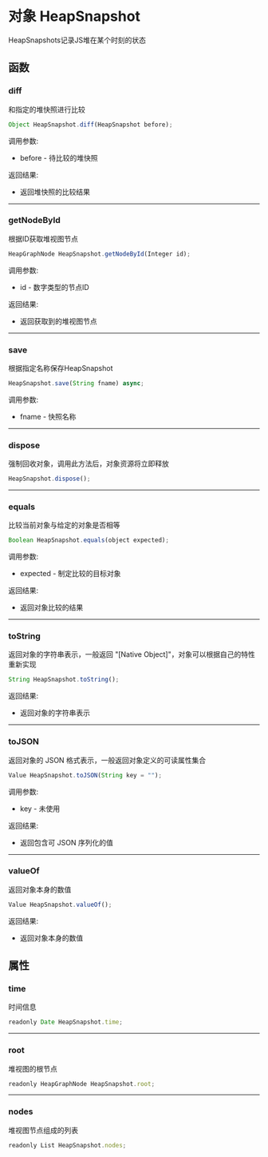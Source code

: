 # 对象 HeapSnapshot
HeapSnapshots记录JS堆在某个时刻的状态

## 函数
        
### diff
和指定的堆快照进行比较
```JavaScript
Object HeapSnapshot.diff(HeapSnapshot before);
```

调用参数:
* before - 待比较的堆快照

返回结果:
* 返回堆快照的比较结果

--------------------------
### getNodeById
根据ID获取堆视图节点
```JavaScript
HeapGraphNode HeapSnapshot.getNodeById(Integer id);
```

调用参数:
* id - 数字类型的节点ID

返回结果:
* 返回获取到的堆视图节点

--------------------------
### save
根据指定名称保存HeapSnapshot
```JavaScript
HeapSnapshot.save(String fname) async;
```

调用参数:
* fname - 快照名称

--------------------------
### dispose
强制回收对象，调用此方法后，对象资源将立即释放
```JavaScript
HeapSnapshot.dispose();
```

--------------------------
### equals
比较当前对象与给定的对象是否相等
```JavaScript
Boolean HeapSnapshot.equals(object expected);
```

调用参数:
* expected - 制定比较的目标对象

返回结果:
* 返回对象比较的结果

--------------------------
### toString
返回对象的字符串表示，一般返回 "[Native Object]"，对象可以根据自己的特性重新实现
```JavaScript
String HeapSnapshot.toString();
```

返回结果:
* 返回对象的字符串表示

--------------------------
### toJSON
返回对象的 JSON 格式表示，一般返回对象定义的可读属性集合
```JavaScript
Value HeapSnapshot.toJSON(String key = "");
```

调用参数:
* key - 未使用

返回结果:
* 返回包含可 JSON 序列化的值

--------------------------
### valueOf
返回对象本身的数值
```JavaScript
Value HeapSnapshot.valueOf();
```

返回结果:
* 返回对象本身的数值

## 属性
        
### time
时间信息
```JavaScript
readonly Date HeapSnapshot.time;
```

--------------------------
### root
堆视图的根节点
```JavaScript
readonly HeapGraphNode HeapSnapshot.root;
```

--------------------------
### nodes
堆视图节点组成的列表
```JavaScript
readonly List HeapSnapshot.nodes;
```

